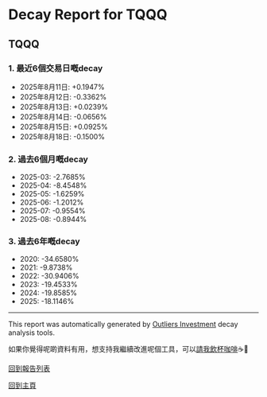 # Decay Report for TQQQ

## TQQQ

### 1. 最近6個交易日嘅decay

- 2025年8月11日: +0.1947%
- 2025年8月12日: -0.3362%
- 2025年8月13日: +0.0239%
- 2025年8月14日: -0.0656%
- 2025年8月15日: +0.0925%
- 2025年8月18日: -0.1500%

### 2. 過去6個月嘅decay

- 2025-03: -2.7685%
- 2025-04: -8.4548%
- 2025-05: -1.6259%
- 2025-06: -1.2012%
- 2025-07: -0.9554%
- 2025-08: -0.8944%

### 3. 過去6年嘅decay

- 2020: -34.6580%
- 2021: -9.8738%
- 2022: -30.9406%
- 2023: -19.4533%
- 2024: -19.8585%
- 2025: -18.1146%

------------------------------
This report was automatically generated by [Outliers Investment](https://outliersecon.github.io/Outliers-Investment/) decay analysis tools.

如果你覺得呢啲資料有用，想支持我繼續改進呢個工具，可以[請我飲杯咖啡](https://buymeacoffee.com/outliersecon)☕🙏

[回到報告列表](https://outliersecon.github.io/Outliers-Investment/reports/reports_public)

[回到主頁](https://outliersecon.github.io/Outliers-Investment/)